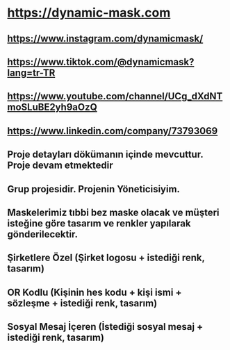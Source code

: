 # https://dynamic-mask.com
## https://www.instagram.com/dynamicmask/
## https://www.tiktok.com/@dynamicmask?lang=tr-TR
## https://www.youtube.com/channel/UCg_dXdNTmoSLuBE2yh9aOzQ
## https://www.linkedin.com/company/73793069
## Proje detayları dökümanın içinde mevcuttur. Proje devam etmektedir
## Grup projesidir. Projenin Yöneticisiyim.
## Maskelerimiz tıbbi bez maske olacak ve müşteri isteğine göre tasarım ve renkler yapılarak gönderilecektir. 
## Şirketlere Özel (Şirket logosu + istediği renk, tasarım)
## OR Kodlu (Kişinin hes kodu + kişi ismi + sözleşme + istediği renk, tasarım) 
## Sosyal Mesaj İçeren (İstediği sosyal mesaj + istediği renk, tasarım)


